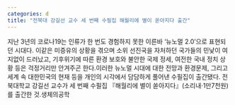 ```yaml
---
categories: d
title: "전북대 강길선 교수 세 번째 수필집 해월리에 별이 쏟아지다 출간"
---
```

지난 3년의 코로나19는 인류가 한 번도 경험하지 못한 이른바 ‘뉴노멀 2.0’으로 표현되던 시대다. 이같은 미증유의 상황을 겪으며 소위 선진국을 자처하던 국가들의 민낯이 여지없이 드러났고, 기후위기에 따른 환경 보호와 불안한 국제 정세, 여전한 국내 정치 상황 등은 걱정거리만 안겨주곤 한다.이러한 뉴노멀 시대에 대한 전망과 환경문제, 그리고 세계 속 대한민국의 현재 등을 개인의 시각에서 담담하게 풀어낸 수필집이 출간됐다. 전북대학교 강길선 교수가 세 번째 수필집 『해월리에 별이 쏟아지다』(소리내·1만7천원)를 출간한 것.생체의공학